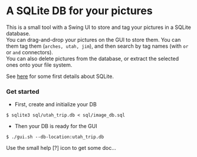 # A SQLite DB for your pictures
This is a small tool with a Swing UI to store and tag your pictures in a SQLite database.  
You can drag-and-drop your pictures on the GUI to store them. You can them tag them (`arches, utah, jim`), and then search by tag names (with `or` or `and` connectors).  
You can also delete pictures from the database, or extract the selected ones onto your file system.

See [here](./SQLITE.md) for some first details about SQLite.

### Get started
- First, create and initialize your DB
```
$ sqlite3 sql/utah_trip.db < sql/image_db.sql
```

- Then your DB is ready for the GUI
```
$ ./gui.sh --db-location:utah_trip.db
```

Use the small help [?] icon to get some doc...
